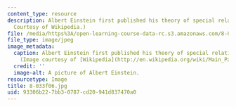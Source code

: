 ```yaml
---
content_type: resource
description: Albert Einstein first published his theory of special relativity in 1905.(Image
  Courtesy of Wikipedia.)
file: /media/https%3A/open-learning-course-data-rc.s3.amazonaws.com/8-033-relativity-fall-2006/93306b227bb30787cd20941d837470a0_8-033f06.jpg
file_type: image/jpeg
image_metadata:
  caption: Albert Einstein first published his theory of special relativity in 1905.
    (Image courtesy of [Wikipedia](http://en.wikipedia.org/wiki/Main_Page).)
  credit: ''
  image-alt: A picture of Albert Einstein.
resourcetype: Image
title: 8-033f06.jpg
uid: 93306b22-7bb3-0787-cd20-941d837470a0
---
```

